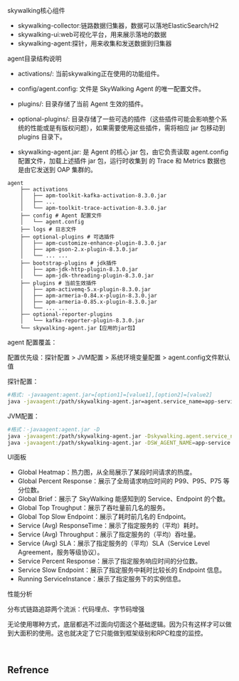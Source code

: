 skywalking核心组件

- skywalking-collector:链路数据归集器，数据可以落地ElasticSearch/H2
- skywalking-ui:web可视化平台，用来展示落地的数据
- skywalking-agent:探针，用来收集和发送数据到归集器



agent目录结构说明

- activations/: 当前skywalking正在使用的功能组件。

- config/agent.config: 文件是 SkyWalking Agent 的唯一配置文件。

- plugins/: 目录存储了当前 Agent 生效的插件。

- optional-plugins/: 目录存储了一些可选的插件（这些插件可能会影响整个系统的性能或是有版权问题），如果需要使用这些插件，需将相应 jar 包移动到 plugins 目录下。

- skywalking-agent.jar: 是 Agent 的核心 jar 包，由它负责读取 agent.config 配置文件，加载上述插件 jar 包，运行时收集到 的 Trace 和 Metrics 数据也是由它发送到 OAP 集群的。

```
agent
    ├── activations
    │   ├── apm-toolkit-kafka-activation-8.3.0.jar
    │   ├── ...
    │   └── apm-toolkit-trace-activation-8.3.0.jar
    ├── config # Agent 配置文件
    │   └── agent.config
    ├── logs # 日志文件
    ├── optional-plugins # 可选插件
    │   ├── apm-customize-enhance-plugin-8.3.0.jar
    │   ├── apm-gson-2.x-plugin-8.3.0.jar
    │   └── ... ...
    ├── bootstrap-plugins # jdk插件
    │   ├── apm-jdk-http-plugin-8.3.0.jar
    │   └── apm-jdk-threading-plugin-8.3.0.jar
    ├── plugins # 当前生效插件
    │   ├── apm-activemq-5.x-plugin-8.3.0.jar
    │   ├── apm-armeria-0.84.x-plugin-8.3.0.jar
    │   ├── apm-armeria-0.85.x-plugin-8.3.0.jar
    │   └── ... ...
    ├── optional-reporter-plugins
    │   └── kafka-reporter-plugin-8.3.0.jar
    └── skywalking-agent.jar【应用的jar包】
```



agent 配置覆盖：

配置优先级：探针配置 > JVM配置 > 系统环境变量配置 > agent.config文件默认值

探针配置：

```bash
#格式: -javaagent:agent.jar=[option1]=[value1],[option2]=[value2]
java -javaagent:/path/skywalking-agent.jar=agent.service_name=app-service -jar app.jar
```

JVM配置：

```bash
#格式：-javaagent:agent.jar -D
java -javaagent:/path/skywalking-agent.jar -Dskywalking.agent.service_name=app-service -jar app.jar
java -javaagent:/path/skywalking-agent.jar -DSW_AGENT_NAME=app-service -jar app.jar
```





UI面板

- Global Heatmap：热力图，从全局展示了某段时间请求的热度。
- Global Percent Response：展示了全局请求响应时间的 P99、P95、P75 等分位数。
- Global Brief：展示了 SkyWalking 能感知到的 Service、Endpoint 的个数。
- Global Top Troughput：展示了吞吐量前几名的服务。
- Global Top Slow Endpoint：展示了耗时前几名的 Endpoint。
- Service (Avg) ResponseTime：展示了指定服务的（平均）耗时。
- Service (Avg) Throughput：展示了指定服务的（平均）吞吐量。
- Service (Avg) SLA：展示了指定服务的（平均）SLA（Service Level Agreement，服务等级协议）。
- Service Percent Response：展示了指定服务响应时间的分位数。
- Service Slow Endpoint：展示了指定服务中耗时比较长的 Endpoint 信息。
- Running ServiceInstance：展示了指定服务下的实例信息。









性能分析

分布式链路追踪两个流派：代码埋点、字节码增强

​	无论使用哪种方式，底层都逃不过面向切面这个基础逻辑。因为只有这样才可以做到大面积的使用。这也就决定了它只能做到框架级别和RPC粒度的监控。

​	



## Refrence

[1]: https://blog.csdn.net/smooth00/article/details/96479544	"Skywalking的存储配置与调优"
[2]: https://greeeg.com/en/issues/differences-between-logging-tracing-profiling	"日志记录、跟踪和分析之间有什么区别？"
[3]:https://blog.csdn.net/SpringHASh/article/details/125065843?spm=1001.2014.3001.5502 "Springcloud 集成 Skywalking 实现全链路追踪"
[4]: https://github.com/apache/skywalking-java/blob/main/docs/en/setup/service-agent/java-agent/Application-toolkit-logback-1.x.md "skywalking与logback继承"
